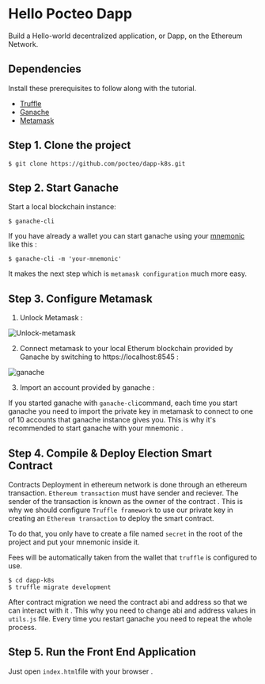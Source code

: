# Hello Pocteo Dapp
Build a Hello-world decentralized application, or Dapp, on the Ethereum Network.

## Dependencies
Install these prerequisites to follow along with the tutorial. 

- [Truffle](https://github.com/trufflesuite/truffle)
- [Ganache](https://www.npmjs.com/package/ganache-cli)
- [Metamask](https://metamask.io/)

## Step 1. Clone the project
```
$ git clone https://github.com/pocteo/dapp-k8s.git
```
## Step 2. Start Ganache
Start a local blockchain instance:
```
$ ganache-cli
```
If you have already a wallet you can start ganache using your [mnemonic](https://blog.blockchain.com/2015/10/27/understanding-mnemonics-and-the-blockchain-wallet/) like this :
```
$ ganache-cli -m 'your-mnemonic'
```
It makes the next step which is `metamask configuration` much more easy.

## Step 3. Configure Metamask

1. Unlock Metamask :


![Unlock-metamask](https://miro.medium.com/max/359/1*ym2Y3hcop0aoPM2UOPy8GA.png)

2. Connect metamask to your local Etherum blockchain provided by Ganache by switching to https://localhost:8545 :


![ganache](https://i.stack.imgur.com/RaR7P.png)

3. Import an account provided by ganache :

If you started ganache with `ganache-cli`command, each time you start ganache you need to import the private key in metamask to connect to one of 10 accounts that ganache instance gives you. This is why it's recommended to start ganache with your mnemonic .

## Step 4. Compile & Deploy Election Smart Contract

Contracts Deployment in ethereum network is done through an ethereum transaction. `Ethereum transaction` must have sender and reciever. The sender of the transaction is known as the owner of the contract . This is why we should configure `Truffle framework` to use our private key in creating an `Ethereum transaction` to deploy the smart contract.

To do that, you only have to create a file named `secret` in the root of the project and put your mnemonic inside it.

Fees will be automatically taken from the wallet that `truffle` is configured to use.

```
$ cd dapp-k8s
$ truffle migrate development
```
After contract migration we need the contract abi and address so that we can interact with it .
This why you need to change abi and address values in `utils.js` file. Every time you restart ganache you need to repeat the whole process. 

## Step 5. Run the Front End Application

Just open `index.html`file with your browser .

